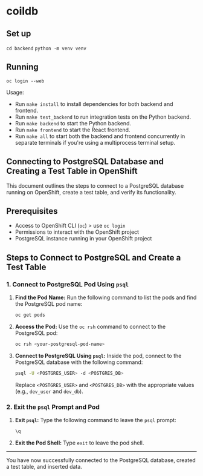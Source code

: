 # coildb

## Set up

`cd backend`
`python -m venv venv`

## Running

`oc login --web`

Usage:
- Run `make install` to install dependencies for both backend and frontend.
- Run `make test_backend` to run integration tests on the Python backend.
- Run `make backend` to start the Python backend.
- Run `make frontend` to start the React frontend.
- Run `make all` to start both the backend and frontend concurrently in separate terminals if you're using a multiprocess terminal setup.

## Connecting to PostgreSQL Database and Creating a Test Table in OpenShift

This document outlines the steps to connect to a PostgreSQL database running on OpenShift, create a test table, and verify its functionality.

## Prerequisites

- Access to OpenShift CLI (`oc`) > use `oc login`
- Permissions to interact with the OpenShift project
- PostgreSQL instance running in your OpenShift project

## Steps to Connect to PostgreSQL and Create a Test Table

### 1. Connect to PostgreSQL Pod Using `psql`

1. **Find the Pod Name:**
   Run the following command to list the pods and find the PostgreSQL pod name:
   ```bash
   oc get pods
   ```

2. **Access the Pod:**
   Use the `oc rsh` command to connect to the PostgreSQL pod:
   ```bash
   oc rsh <your-postgresql-pod-name>
   ```

3. **Connect to PostgreSQL Using `psql`:**
   Inside the pod, connect to the PostgreSQL database with the following command:
   ```bash
   psql -U <POSTGRES_USER> -d <POSTGRES_DB>
   ```
   Replace `<POSTGRES_USER>` and `<POSTGRES_DB>` with the appropriate values (e.g., `dev_user` and `dev_db`).


### 2. Exit the `psql` Prompt and Pod

1. **Exit `psql`:**
   Type the following command to leave the `psql` prompt:
   ```sql
   \q
   ```

2. **Exit the Pod Shell:**
   Type `exit` to leave the pod shell.

---

You have now successfully connected to the PostgreSQL database, created a test table, and inserted data.
